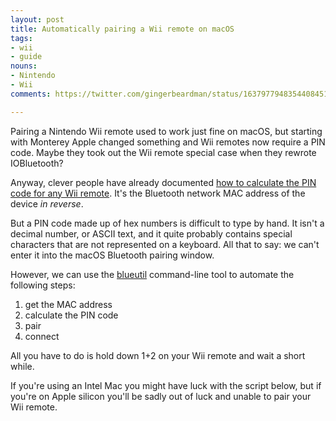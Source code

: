 ```yaml
---
layout: post
title: Automatically pairing a Wii remote on macOS
tags:
- wii
- guide
nouns:
- Nintendo
- Wii
comments: https://twitter.com/gingerbeardman/status/1637977948354408451

---
```


Pairing a Nintendo Wii remote used to work just fine on macOS, but starting with Monterey Apple changed something and Wii remotes now require a PIN code. Maybe they took out the Wii remote special case when they rewrote IOBluetooth?

Anyway, clever people have already documented [how to calculate the PIN code for any Wii remote](https://wiibrew.org/wiki/Wiimote#Bluetooth_Pairing). It's the Bluetooth network MAC address of the device *in reverse*.

But a PIN code made up of hex numbers is difficult to type by hand. It isn't a decimal number, or ASCII text, and it quite probably contains special characters that are not represented on a keyboard. All that to say: we can't enter it into the macOS Bluetooth pairing window.

However, we can use the [blueutil](https://github.com/toy/blueutil) command-line tool to automate the following steps:

1. get the MAC address
2. calculate the PIN code
3. pair
4. connect

All you have to do is hold down 1+2 on your Wii remote and wait a short while.

If you're using an Intel Mac you might have luck with the script below, but if you're on Apple silicon you'll be sadly out of luck and unable to pair your Wii remote.

<script src="https://gist.github.com/gingerbeardman/05030c73714b3aa3202aeee7f21c3b1e.js"></script>